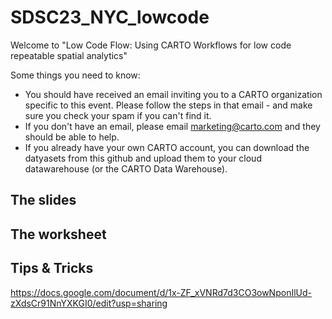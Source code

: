 # SDSC23_NYC_lowcode

Welcome to "Low Code Flow: Using CARTO Workflows for low code repeatable spatial analytics"

Some things you need to know:
* You should have received an email inviting you to a CARTO organization specific to this event. Please follow the steps in that email -  and make sure you check your spam if you can't find it.
* If you don't have an email, please email marketing@carto.com and they should be able to help.
* If you already have your own CARTO account, you can download the datyasets from this github and upload them to your cloud datawarehouse (or the CARTO Data Warehouse).

## The slides

## The worksheet

## Tips & Tricks
https://docs.google.com/document/d/1x-ZF_xVNRd7d3CO3owNponIlUd-zXdsCr91NnYXKGI0/edit?usp=sharing

